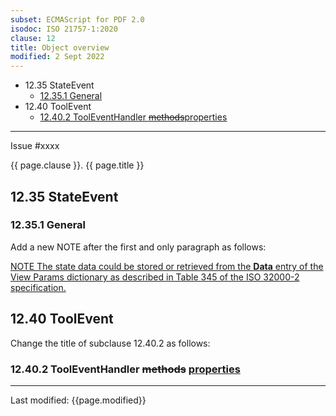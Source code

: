 ```yaml
---
subset: ECMAScript for PDF 2.0
isodoc: ISO 21757-1:2020
clause: 12
title: Object overview
modified: 2 Sept 2022
---
```


<ul>
   <li>12.35 StateEvent
    <ul>
     <li><a href="#H12.35.1">12.35.1 General</a>
     </li>
    </ul>
   </li>
   <li>12.40 ToolEvent
    <ul>
     <li><a href="#H12.40.2">12.40.2 ToolEventHandler <del onMouseEnter="mouseEnter(this)" data-issue="267">methods</del><ins onMouseEnter="mouseEnter(this)" data-issue="267">properties</ins></a>
     </li>
    </ul>
   </li>
</ul>
<hr>

<link rel="stylesheet" href="../assets/iso-style.css">
<div class="isostyle">
<div class="fixedpopup" id="issuelink">
	Issue #xxxx
</div>


<p class="fake-h1">{{ page.clause }}. {{ page.title }}</p>

<h2 id="H12.35">12.35 StateEvent</h2>

<h3 id="H12.35.1">12.35.1 General</h3>

<p class="location">Add a new NOTE after the first and only paragraph as follows:</p>

<p class="hangingindent"><ins onMouseEnter="mouseEnter(this)" data-issue="210">
NOTE The state data could be stored or retrieved from the <b>Data</b> entry of the View Params dictionary as described in Table 345 of the ISO 32000-2 specification.
</ins></p>

<h2 id="H12.40">12.40 ToolEvent</h2>

<p class="location">Change the title of subclause 12.40.2 as follows:</p>

<h3 id="H12.40.2">12.40.2 ToolEventHandler
<del onMouseEnter="mouseEnter(this)" data-issue="267">methods</del>
<ins onMouseEnter="mouseEnter(this)" data-issue="267">properties</ins></h3>

</div>


<hr>
<p class="footnote">Last modified: {{page.modified}}</p>
